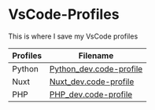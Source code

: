 # VsCode-Profiles

This is where I save my VsCode profiles

| Profiles | Filename                                                      |
| -------- | ------------------------------------------------------------- |
| Python   | [Python_dev.code-profile](./profiles/Python_dev.code-profile) |
| Nuxt     | [Nuxt_dev.code-profile](./profiles/Nuxt_dev.code-profile)     |
| PHP      | [PHP_dev.code-profile](./profiles/PHP_dev.code-profile)       |